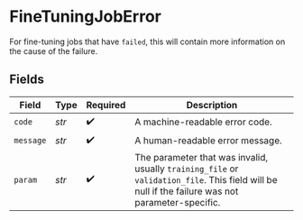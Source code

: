 # FineTuningJobError

For fine-tuning jobs that have `failed`, this will contain more information on the cause of the failure.


## Fields

| Field                                                                                                                                            | Type                                                                                                                                             | Required                                                                                                                                         | Description                                                                                                                                      |
| ------------------------------------------------------------------------------------------------------------------------------------------------ | ------------------------------------------------------------------------------------------------------------------------------------------------ | ------------------------------------------------------------------------------------------------------------------------------------------------ | ------------------------------------------------------------------------------------------------------------------------------------------------ |
| `code`                                                                                                                                           | *str*                                                                                                                                            | :heavy_check_mark:                                                                                                                               | A machine-readable error code.                                                                                                                   |
| `message`                                                                                                                                        | *str*                                                                                                                                            | :heavy_check_mark:                                                                                                                               | A human-readable error message.                                                                                                                  |
| `param`                                                                                                                                          | *str*                                                                                                                                            | :heavy_check_mark:                                                                                                                               | The parameter that was invalid, usually `training_file` or `validation_file`. This field will be null if the failure was not parameter-specific. |